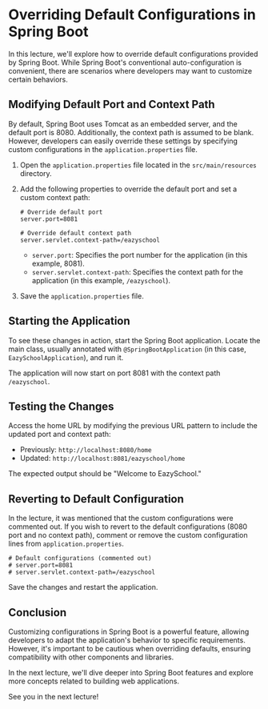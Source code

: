 # Overriding Default Configurations in Spring Boot

In this lecture, we'll explore how to override default configurations provided by Spring Boot. While Spring Boot's conventional auto-configuration is convenient, there are scenarios where developers may want to customize certain behaviors.

## Modifying Default Port and Context Path

By default, Spring Boot uses Tomcat as an embedded server, and the default port is 8080. Additionally, the context path is assumed to be blank. However, developers can easily override these settings by specifying custom configurations in the `application.properties` file.

1. Open the `application.properties` file located in the `src/main/resources` directory.

2. Add the following properties to override the default port and set a custom context path:

    ```properties
    # Override default port
    server.port=8081
    
    # Override default context path
    server.servlet.context-path=/eazyschool
    ```

    - `server.port`: Specifies the port number for the application (in this example, 8081).
    - `server.servlet.context-path`: Specifies the context path for the application (in this example, `/eazyschool`).

3. Save the `application.properties` file.

## Starting the Application

To see these changes in action, start the Spring Boot application. Locate the main class, usually annotated with `@SpringBootApplication` (in this case, `EazySchoolApplication`), and run it.

The application will now start on port 8081 with the context path `/eazyschool`.

## Testing the Changes

Access the home URL by modifying the previous URL pattern to include the updated port and context path:

- Previously: `http://localhost:8080/home`
- Updated: `http://localhost:8081/eazyschool/home`

The expected output should be "Welcome to EazySchool."

## Reverting to Default Configuration

In the lecture, it was mentioned that the custom configurations were commented out. If you wish to revert to the default configurations (8080 port and no context path), comment or remove the custom configuration lines from `application.properties`.

```properties
# Default configurations (commented out)
# server.port=8081
# server.servlet.context-path=/eazyschool
```

Save the changes and restart the application.

## Conclusion

Customizing configurations in Spring Boot is a powerful feature, allowing developers to adapt the application's behavior to specific requirements. However, it's important to be cautious when overriding defaults, ensuring compatibility with other components and libraries.

In the next lecture, we'll dive deeper into Spring Boot features and explore more concepts related to building web applications.

See you in the next lecture!